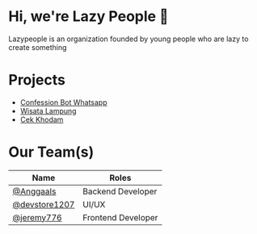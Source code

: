 # Hi, we're Lazy People 👋
Lazypeople is an organization founded by young people who are lazy to create something

# Projects
- [Confession Bot Whatsapp](https://confessionbot.xyz/)
- [Wisata Lampung](https://wila.web.id/)
- [Cek Khodam](https://check-khodam-seven.vercel.app/)

# **Our Team(s)**
| Name | Roles |
|--|--|
| [@AnggaaIs](https://github.com/AnggaaIs)| Backend Developer |
| [@devstore1207](https://github.com/devstore1207) | UI/UX
| [@jeremy776](https://github.com/jeremy776) | Frontend Developer
